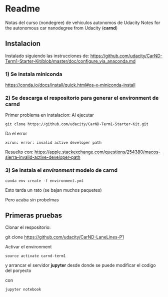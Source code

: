 # Readme

Notas del curso (nondegree) de vehiculos autonomos de Udacity
Notes for the autonomous car nanodegree from Udacity (**carnd**)

## Instalacion

Instalado siguiendo las instrucciones de: https://github.com/udacity/CarND-Term1-Starter-Kit/blob/master/doc/configure_via_anaconda.md

### 1) Se instala miniconda

https://conda.io/docs/install/quick.html#os-x-miniconda-install

### 2) Se descarga el respositorio para generar el environment de carnd

Primer problema en instalacion:
Al ejecutar 

```
git clone https://github.com/udacity/CarND-Term1-Starter-Kit.git
```

Da el error

```
xcrun: error: invalid active developer path
```

Resuelto con:
https://apple.stackexchange.com/questions/254380/macos-sierra-invalid-active-developer-path

### 3) Se instala el _environment_ modelo de carnd

```
conda env create -f environment.yml 
```

Esto tarda un rato (se bajan muchos paquetes)

Pero acaba sin probelmas

## Primeras pruebas

Clonar el respositorio:

git clone https://github.com/udacity/CarND-LaneLines-P1

Activar el environment
```
source activate carnd-term1
```
y arrancar el servidor **jupyter** desde donde se puede modificar el codigo del poryecto

con

```
jupyter notebook
```





